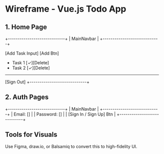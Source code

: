 # Wireframe - Vue.js Todo App

## 1. Home Page
+-----------------------------+
| MainNavbar |
+-----------------------------+

[Add Task Input] [Add Btn]
- Task 1 [✓][Delete]
- Task 2 [✓][Delete]
-----------------------------
[Sign Out]
+-----------------------------+

## 2. Auth Pages
+-----------------------------+
| MainNavbar |
+-----------------------------+
| Email: [] |
| Password: [] |
| [Sign In / Sign Up] Btn |
+-----------------------------+

## Tools for Visuals
Use Figma, draw.io, or Balsamiq to convert this to high-fidelity UI.
